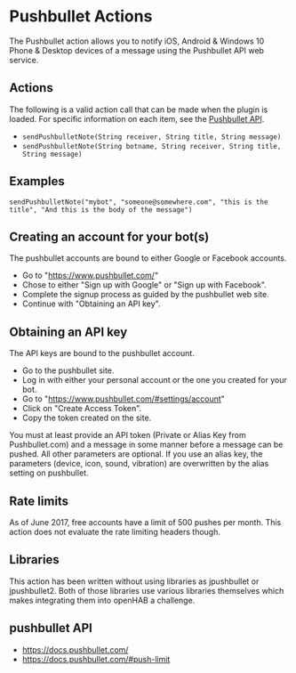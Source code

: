# Pushbullet Actions

The Pushbullet action allows you to notify iOS, Android & Windows 10 Phone & Desktop devices of a message using the Pushbullet API web service.

## Actions

The following is a valid action call that can be made when the plugin is loaded.
For specific information on each item, see the [Pushbullet API](https://docs.pushbullet.com/).

* `sendPushbulletNote(String receiver, String title, String message)`
* `sendPushbulletNote(String botname, String receiver, String title, String message)`

## Examples

```
sendPushbulletNote("mybot", "someone@somewhere.com", "this is the title", "And this is the body of the message")
```


## Creating an account for your bot(s)

The pushbullet accounts are bound to either Google or Facebook accounts.
* Go to "https://www.pushbullet.com/"
* Chose to either "Sign up with Google" or "Sign up with Facebook".
* Complete the signup process as guided by the pushbullet web site.
* Continue with "Obtaining an API key".

## Obtaining an API key

The API keys are bound to the pushbullet account.
* Go to the pushbullet site.
* Log in with either your personal account or the one you created for your bot. 
* Go to "https://www.pushbullet.com/#settings/account"
* Click on "Create Access Token".
* Copy the token created on the site.

You must at least provide an API token (Private or Alias Key from Pushbullet.com) and a message in some manner before a message can be pushed.
All other parameters are optional.
If you use an alias key, the parameters (device, icon, sound, vibration) are overwritten by the alias setting on pushbullet.


## Rate limits

As of June 2017, free accounts have a limit of 500 pushes per month.
This action does not evaluate the rate limiting headers though.

## Libraries

This action has been written without using libraries as jpushbullet or jpushbullet2.
Both of those libraries use various libraries themselves which makes integrating them into openHAB a challenge.

## pushbullet API

* https://docs.pushbullet.com/
* https://docs.pushbullet.com/#push-limit
